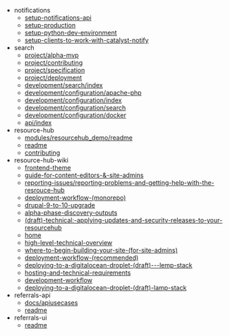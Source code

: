- notifications
  - [setup-notifications-api](notifications/setup-notifications-api)
  - [setup-production](notifications/setup-production)
  - [setup-python-dev-environment](notifications/setup-python-dev-environment)
  - [setup-clients-to-work-with-catalyst-notify](notifications/setup-clients-to-work-with-catalyst-notify)
- search
  - [project/alpha-mvp](search/project/alpha-mvp)
  - [project/contributing](search/project/contributing)
  - [project/specification](search/project/specification)
  - [project/deployment](search/project/deployment)
  - [development/search/index](search/development/search/index)
  - [development/configuration/apache-php](search/development/configuration/apache-php)
  - [development/configuration/index](search/development/configuration/index)
  - [development/configuration/search](search/development/configuration/search)
  - [development/configuration/docker](search/development/configuration/docker)
  - [api/index](search/api/index)
- resource-hub
  - [modules/resourcehub_demo/readme](resource-hub/modules/resourcehub_demo/readme)
  - [readme](resource-hub/readme)
  - [contributing](resource-hub/contributing)
- resource-hub-wiki
  - [frontend-theme](resource-hub-wiki/frontend-theme)
  - [guide-for-content-editors-&-site-admins](resource-hub-wiki/guide-for-content-editors-&-site-admins)
  - [reporting-issues/reporting-problems-and-getting-help-with-the-resrouce-hub](resource-hub-wiki/reporting-issues/reporting-problems-and-getting-help-with-the-resrouce-hub)
  - [deployment-workflow-(monorepo)](resource-hub-wiki/deployment-workflow-(monorepo))
  - [drupal-9-to-10-upgrade](resource-hub-wiki/drupal-9-to-10-upgrade)
  - [alpha-phase-discovery-outputs](resource-hub-wiki/alpha-phase-discovery-outputs)
  - [(draft)-technical:-applying-updates-and-security-releases-to-your-resourcehub](resource-hub-wiki/(draft)-technical:-applying-updates-and-security-releases-to-your-resourcehub)
  - [home](resource-hub-wiki/home)
  - [high-level-technical-overview](resource-hub-wiki/high-level-technical-overview)
  - [where-to-begin-building-your-site-(for-site-admins)](resource-hub-wiki/where-to-begin-building-your-site-(for-site-admins))
  - [deployment-workflow-(recommended)](resource-hub-wiki/deployment-workflow-(recommended))
  - [deploying-to-a-digitalocean-droplet-(draft)---lemp-stack](resource-hub-wiki/deploying-to-a-digitalocean-droplet-(draft)---lemp-stack)
  - [hosting-and-technical-requirements](resource-hub-wiki/hosting-and-technical-requirements)
  - [development-workflow](resource-hub-wiki/development-workflow)
  - [deploying-to-a-digitalocean-droplet-(draft)-lamp-stack](resource-hub-wiki/deploying-to-a-digitalocean-droplet-(draft)-lamp-stack)
- referrals-api
  - [docs/apiusecases](referrals-api/docs/apiusecases)
  - [readme](referrals-api/readme)
- referrals-ui
  - [readme](referrals-ui/readme)

